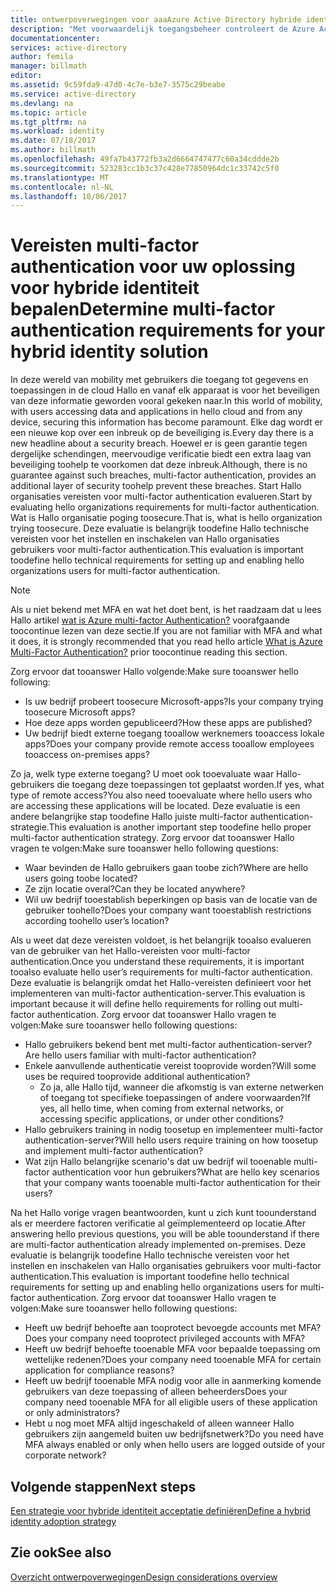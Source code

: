 ```yaml
---
title: ontwerpoverwegingen voor aaaAzure Active Directory hybride identiteit - bepalen vereisten voor multi-factor authentication-server
description: "Met voorwaardelijk toegangsbeheer controleert de Azure Active Directory Hallo bepaalde voorwaarden die u bij het verifiëren van de gebruiker Hallo en alvorens deze toegang toohello toepassing kiezen. Als deze voorwaarden is voldaan, wordt Hallo gebruiker geverifieerd en toegang toohello toepassing toegestaan."
documentationcenter: 
services: active-directory
author: femila
manager: billmath
editor: 
ms.assetid: 9c59fda9-47d0-4c7e-b3e7-3575c29beabe
ms.service: active-directory
ms.devlang: na
ms.topic: article
ms.tgt_pltfrm: na
ms.workload: identity
ms.date: 07/18/2017
ms.author: billmath
ms.openlocfilehash: 49fa7b43772fb3a2d6664747477c60a34cddde2b
ms.sourcegitcommit: 523283cc1b3c37c428e77850964dc1c33742c5f0
ms.translationtype: MT
ms.contentlocale: nl-NL
ms.lasthandoff: 10/06/2017
---
```

# <a name="determine-multi-factor-authentication-requirements-for-your-hybrid-identity-solution"></a><span data-ttu-id="4357d-104">Vereisten multi-factor authentication voor uw oplossing voor hybride identiteit bepalen</span><span class="sxs-lookup"><span data-stu-id="4357d-104">Determine multi-factor authentication requirements for your hybrid identity solution</span></span>
<span data-ttu-id="4357d-105">In deze wereld van mobility met gebruikers die toegang tot gegevens en toepassingen in de cloud Hallo en vanaf elk apparaat is voor het beveiligen van deze informatie geworden vooral gekeken naar.</span><span class="sxs-lookup"><span data-stu-id="4357d-105">In this world of mobility, with users accessing data and applications in hello cloud and from any device, securing this information has become paramount.</span></span>  <span data-ttu-id="4357d-106">Elke dag wordt er een nieuwe kop over een inbreuk op de beveiliging is.</span><span class="sxs-lookup"><span data-stu-id="4357d-106">Every day there is a new headline about a security breach.</span></span>  <span data-ttu-id="4357d-107">Hoewel er is geen garantie tegen dergelijke schendingen, meervoudige verificatie biedt een extra laag van beveiliging toohelp te voorkomen dat deze inbreuk.</span><span class="sxs-lookup"><span data-stu-id="4357d-107">Although, there is no guarantee against such breaches, multi-factor authentication, provides an additional layer of security toohelp prevent these breaches.</span></span>
<span data-ttu-id="4357d-108">Start Hallo organisaties vereisten voor multi-factor authentication evalueren.</span><span class="sxs-lookup"><span data-stu-id="4357d-108">Start by evaluating hello organizations requirements for multi-factor authentication.</span></span> <span data-ttu-id="4357d-109">Wat is Hallo organisatie poging toosecure.</span><span class="sxs-lookup"><span data-stu-id="4357d-109">That is, what is hello organization trying toosecure.</span></span>  <span data-ttu-id="4357d-110">Deze evaluatie is belangrijk toodefine Hallo technische vereisten voor het instellen en inschakelen van Hallo organisaties gebruikers voor multi-factor authentication.</span><span class="sxs-lookup"><span data-stu-id="4357d-110">This evaluation is important toodefine hello technical requirements for setting up and enabling hello organizations users for multi-factor authentication.</span></span>

> [!NOTE]
> <span data-ttu-id="4357d-111">Als u niet bekend met MFA en wat het doet bent, is het raadzaam dat u lees Hallo artikel [wat is Azure multi-factor Authentication?](../multi-factor-authentication/multi-factor-authentication.md) voorafgaande toocontinue lezen van deze sectie.</span><span class="sxs-lookup"><span data-stu-id="4357d-111">If you are not familiar with MFA and what it does, it is strongly recommended that you read hello article [What is Azure Multi-Factor Authentication?](../multi-factor-authentication/multi-factor-authentication.md) prior toocontinue reading this section.</span></span>
> 
> 

<span data-ttu-id="4357d-112">Zorg ervoor dat tooanswer Hallo volgende:</span><span class="sxs-lookup"><span data-stu-id="4357d-112">Make sure tooanswer hello following:</span></span>

* <span data-ttu-id="4357d-113">Is uw bedrijf probeert toosecure Microsoft-apps?</span><span class="sxs-lookup"><span data-stu-id="4357d-113">Is your company trying toosecure Microsoft apps?</span></span> 
* <span data-ttu-id="4357d-114">Hoe deze apps worden gepubliceerd?</span><span class="sxs-lookup"><span data-stu-id="4357d-114">How these apps are published?</span></span>
* <span data-ttu-id="4357d-115">Uw bedrijf biedt externe toegang tooallow werknemers tooaccess lokale apps?</span><span class="sxs-lookup"><span data-stu-id="4357d-115">Does your company provide remote access tooallow employees tooaccess on-premises apps?</span></span>

<span data-ttu-id="4357d-116">Zo ja, welk type externe toegang? U moet ook tooevaluate waar Hallo-gebruikers die toegang deze toepassingen tot geplaatst worden.</span><span class="sxs-lookup"><span data-stu-id="4357d-116">If yes, what type of remote access?You also need tooevaluate where hello users who are accessing these applications will be located.</span></span> <span data-ttu-id="4357d-117">Deze evaluatie is een andere belangrijke stap toodefine Hallo juiste multi-factor authentication-strategie.</span><span class="sxs-lookup"><span data-stu-id="4357d-117">This evaluation is another important step toodefine hello proper multi-factor authentication strategy.</span></span> <span data-ttu-id="4357d-118">Zorg ervoor dat tooanswer Hallo vragen te volgen:</span><span class="sxs-lookup"><span data-stu-id="4357d-118">Make sure tooanswer hello following questions:</span></span>

* <span data-ttu-id="4357d-119">Waar bevinden de Hallo gebruikers gaan toobe zich?</span><span class="sxs-lookup"><span data-stu-id="4357d-119">Where are hello users going toobe located?</span></span>
* <span data-ttu-id="4357d-120">Ze zijn locatie overal?</span><span class="sxs-lookup"><span data-stu-id="4357d-120">Can they be located anywhere?</span></span>
* <span data-ttu-id="4357d-121">Wil uw bedrijf tooestablish beperkingen op basis van de locatie van de gebruiker toohello?</span><span class="sxs-lookup"><span data-stu-id="4357d-121">Does your company want tooestablish restrictions according toohello user’s location?</span></span>

<span data-ttu-id="4357d-122">Als u weet dat deze vereisten voldoet, is het belangrijk tooalso evalueren van de gebruiker van het Hallo-vereisten voor multi-factor authentication.</span><span class="sxs-lookup"><span data-stu-id="4357d-122">Once you understand these requirements, it is important tooalso evaluate hello user’s requirements for multi-factor authentication.</span></span> <span data-ttu-id="4357d-123">Deze evaluatie is belangrijk omdat het Hallo-vereisten definieert voor het implementeren van multi-factor authentication-server.</span><span class="sxs-lookup"><span data-stu-id="4357d-123">This evaluation is important because it will define hello requirements for rolling out multi-factor authentication.</span></span> <span data-ttu-id="4357d-124">Zorg ervoor dat tooanswer Hallo vragen te volgen:</span><span class="sxs-lookup"><span data-stu-id="4357d-124">Make sure tooanswer hello following questions:</span></span>

* <span data-ttu-id="4357d-125">Hallo gebruikers bekend bent met multi-factor authentication-server?</span><span class="sxs-lookup"><span data-stu-id="4357d-125">Are hello users familiar with multi-factor authentication?</span></span>
* <span data-ttu-id="4357d-126">Enkele aanvullende authenticatie vereist tooprovide worden?</span><span class="sxs-lookup"><span data-stu-id="4357d-126">Will some uses be required tooprovide additional authentication?</span></span>  
  * <span data-ttu-id="4357d-127">Zo ja, alle Hallo tijd, wanneer die afkomstig is van externe netwerken of toegang tot specifieke toepassingen of andere voorwaarden?</span><span class="sxs-lookup"><span data-stu-id="4357d-127">If yes, all hello time, when coming from external networks, or accessing specific applications, or under other conditions?</span></span>
* <span data-ttu-id="4357d-128">Hallo gebruikers training in nodig toosetup en implementeer multi-factor authentication-server?</span><span class="sxs-lookup"><span data-stu-id="4357d-128">Will hello users require training on how toosetup and implement multi-factor authentication?</span></span>
* <span data-ttu-id="4357d-129">Wat zijn Hallo belangrijke scenario's dat uw bedrijf wil tooenable multi-factor authentication voor hun gebruikers?</span><span class="sxs-lookup"><span data-stu-id="4357d-129">What are hello key scenarios that your company wants tooenable multi-factor authentication for their users?</span></span>

<span data-ttu-id="4357d-130">Na het Hallo vorige vragen beantwoorden, kunt u zich kunt toounderstand als er meerdere factoren verificatie al geïmplementeerd op locatie.</span><span class="sxs-lookup"><span data-stu-id="4357d-130">After answering hello previous questions, you will be able toounderstand if there are multi-factor authentication already implemented on-premises.</span></span> <span data-ttu-id="4357d-131">Deze evaluatie is belangrijk toodefine Hallo technische vereisten voor het instellen en inschakelen van Hallo organisaties gebruikers voor multi-factor authentication.</span><span class="sxs-lookup"><span data-stu-id="4357d-131">This evaluation is important toodefine hello technical requirements for setting up and enabling hello organizations users for multi-factor authentication.</span></span> <span data-ttu-id="4357d-132">Zorg ervoor dat tooanswer Hallo vragen te volgen:</span><span class="sxs-lookup"><span data-stu-id="4357d-132">Make sure tooanswer hello following questions:</span></span>

* <span data-ttu-id="4357d-133">Heeft uw bedrijf behoefte aan tooprotect bevoegde accounts met MFA?</span><span class="sxs-lookup"><span data-stu-id="4357d-133">Does your company need tooprotect privileged accounts with MFA?</span></span>
* <span data-ttu-id="4357d-134">Heeft uw bedrijf behoefte tooenable MFA voor bepaalde toepassing om wettelijke redenen?</span><span class="sxs-lookup"><span data-stu-id="4357d-134">Does your company need tooenable MFA for certain application for compliance reasons?</span></span>
* <span data-ttu-id="4357d-135">Heeft uw bedrijf tooenable MFA nodig voor alle in aanmerking komende gebruikers van deze toepassing of alleen beheerders</span><span class="sxs-lookup"><span data-stu-id="4357d-135">Does your company need tooenable MFA for all eligible users of these application or only administrators?</span></span>
* <span data-ttu-id="4357d-136">Hebt u nog moet MFA altijd ingeschakeld of alleen wanneer Hallo gebruikers zijn aangemeld buiten uw bedrijfsnetwerk?</span><span class="sxs-lookup"><span data-stu-id="4357d-136">Do you need have MFA always enabled or only when hello users are logged outside of your corporate network?</span></span>

## <a name="next-steps"></a><span data-ttu-id="4357d-137">Volgende stappen</span><span class="sxs-lookup"><span data-stu-id="4357d-137">Next steps</span></span>
[<span data-ttu-id="4357d-138">Een strategie voor hybride identiteit acceptatie definiëren</span><span class="sxs-lookup"><span data-stu-id="4357d-138">Define a hybrid identity adoption strategy</span></span>](active-directory-hybrid-identity-design-considerations-identity-adoption-strategy.md)

## <a name="see-also"></a><span data-ttu-id="4357d-139">Zie ook</span><span class="sxs-lookup"><span data-stu-id="4357d-139">See also</span></span>
[<span data-ttu-id="4357d-140">Overzicht ontwerpoverwegingen</span><span class="sxs-lookup"><span data-stu-id="4357d-140">Design considerations overview</span></span>](active-directory-hybrid-identity-design-considerations-overview.md)

